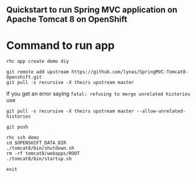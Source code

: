 ## Quickstart to run Spring MVC application on Apache Tomcat 8 on OpenShift ##

# Command to run app

```
rhc app create demo diy
```

```
git remote add upstream https://github.com/lynas/SpringMVC-Tomcat8-Openshift.git
git pull -s recursive -X theirs upstream master
```
If you get an error saying ```fatal: refusing to merge unrelated histories``` use
```
git pull -s recursive -X theirs upstream master --allow-unrelated-histories
```

```
git push

rhc ssh demo
cd $OPENSHIFT_DATA_DIR
./tomcat8/bin/shutdown.sh
rm -rf tomcat8/webapps/ROOT
./tomcat8/bin/startup.sh

exit


```


